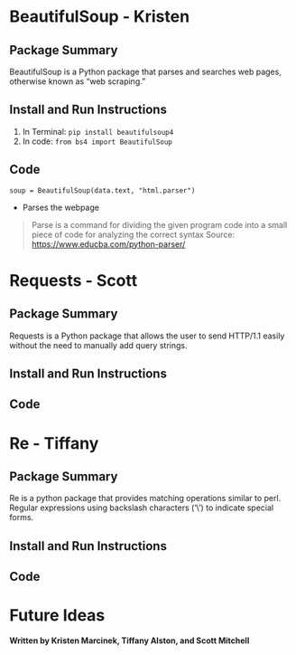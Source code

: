 # BeautifulSoup - Kristen
## Package Summary

BeautifulSoup is a Python package that parses and searches web pages, otherwise known as “web scraping.”

## Install and Run Instructions

1. In Terminal: `pip install beautifulsoup4`
2. In code: `from bs4 import BeautifulSoup`

## Code

`soup = BeautifulSoup(data.text, "html.parser")`
- Parses the webpage
> Parse is a command for dividing the given program code into a small piece of code for analyzing the correct syntax 
> Source: https://www.educba.com/python-parser/

# Requests - Scott
## Package Summary

Requests is a Python package that allows the user to send HTTP/1.1 easily without the need to manually add query strings.

## Install and Run Instructions

## Code

# Re - Tiffany
## Package Summary

Re is a python package that provides matching operations similar to perl. Regular expressions using backslash characters (‘\’) to indicate special forms.

## Install and Run Instructions

## Code

# Future Ideas

**Written by Kristen Marcinek, Tiffany Alston, and Scott Mitchell**
